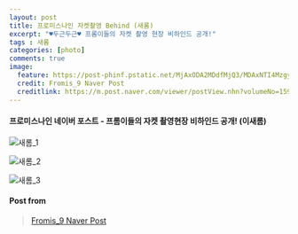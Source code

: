 ```yaml
---
layout: post
title: 프로미스나인 자켓촬영 Behind (새롬)
excerpt: "♥두근두근♥ 프롬이들의 자켓 촬영 현장 비하인드 공개!"
tags : 새롬
categories: [photo]
comments: true
image:
  feature: https://post-phinf.pstatic.net/MjAxODA2MDdfMjQ3/MDAxNTI4MzgyMzM5MTE0.XWG3ljJ9Q686-XKsZnY6ZkAZPqRCoAwXOn7Hm5DzclAg.0GJ2tGALq4VPQev7ckZJOIeTbS8VVNwDGnHdHNQ4cOEg.JPEG/18.jpg?type=w1200
  credit: Fromis_9 Naver Post
  creditlink: https://m.post.naver.com/viewer/postView.nhn?volumeNo=15975468&memberNo=40751978
---
```


#### 프로미스나인 네이버 포스트 - 프롬이들의 자켓 촬영현장 비하인드 공개! (이새롬)

![새롬_1](https://post-phinf.pstatic.net/MjAxODA2MDdfMjg3/MDAxNTI4MzgyMzQ0MDE5.ZqEL_NZLSgcCQv4I8_gRPDJio1vkzopgzXN2kuQphuEg.We3_l7d3ol9EIoVe7DYifaTt9adES3BBwNzAPhYgseYg.JPEG/19.jpg?type=w1200)

![새롬_2](https://post-phinf.pstatic.net/MjAxODA2MDdfMTIg/MDAxNTI4MzgyNjI0NDIx.jnh--FkEEyMWfw2PlxxOQqIdNGS3HiXytCT5-AqIeDkg.vOIyxAvPOP108zOsBR7cDKQI7k_5jMp0zNl7qhf6Q60g.JPEG/20.jpg?type=w1200)

![새롬_3](https://post-phinf.pstatic.net/MjAxODA2MDdfMjU5/MDAxNTI4MzgyNjQ1NjU1.60sG84n_KW5A4UOHxlwvifI6XYPMgAOwPbw_cjvXKTAg.TvWbMvuOUtrBLllZUW14TohdKh5OZOBhc_IczwsApbUg.JPEG/21.jpg?type=w1200)

#### Post from 
> [Fromis_9 Naver Post](https://m.post.naver.com/viewer/postView.nhn?volumeNo=15975468&memberNo=40751978)